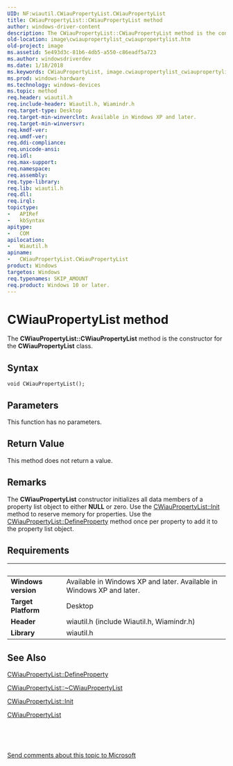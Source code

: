 ```yaml
---
UID: NF:wiautil.CWiauPropertyList.CWiauPropertyList
title: CWiauPropertyList::CWiauPropertyList method
author: windows-driver-content
description: The CWiauPropertyList::CWiauPropertyList method is the constructor for the CWiauPropertyList class.
old-location: image\cwiaupropertylist_cwiaupropertylist.htm
old-project: image
ms.assetid: 5e493d3c-81b6-4db5-a550-c86eadf5a723
ms.author: windowsdriverdev
ms.date: 1/18/2018
ms.keywords: CWiauPropertyList, image.cwiaupropertylist_cwiaupropertylist, CWiauPropertyList method [Imaging Devices], CWiauPropertyList interface [Imaging Devices], CWiauPropertyList method, CWiauPropertyList::CWiauPropertyList, wiauFncs_834023ef-b425-4469-a5e7-c127fd5acf2a.xml, wiautil/CWiauPropertyList::CWiauPropertyList, CWiauPropertyList method [Imaging Devices], CWiauPropertyList interface
ms.prod: windows-hardware
ms.technology: windows-devices
ms.topic: method
req.header: wiautil.h
req.include-header: Wiautil.h, Wiamindr.h
req.target-type: Desktop
req.target-min-winverclnt: Available in Windows XP and later.
req.target-min-winversvr: 
req.kmdf-ver: 
req.umdf-ver: 
req.ddi-compliance: 
req.unicode-ansi: 
req.idl: 
req.max-support: 
req.namespace: 
req.assembly: 
req.type-library: 
req.lib: wiautil.h
req.dll: 
req.irql: 
topictype:
-	APIRef
-	kbSyntax
apitype:
-	COM
apilocation:
-	Wiautil.h
apiname:
-	CWiauPropertyList.CWiauPropertyList
product: Windows
targetos: Windows
req.typenames: SKIP_AMOUNT
req.product: Windows 10 or later.
---
```



# CWiauPropertyList method
The <b>CWiauPropertyList::CWiauPropertyList</b> method is the constructor for the <b>CWiauPropertyList</b> class.

## Syntax

````
void CWiauPropertyList();
````

## Parameters

This function has no parameters.

## Return Value

This method does not return a value.

## Remarks

The <b>CWiauPropertyList</b> constructor initializes all data members of a property list object to either <b>NULL</b> or zero. Use the <a href="https://msdn.microsoft.com/library/windows/hardware/ff540396">CWiauPropertyList::Init</a> method to reserve memory for properties. Use the <a href="https://msdn.microsoft.com/library/windows/hardware/ff540391">CWiauPropertyList::DefineProperty</a> method once per property to add it to the property list object.

## Requirements
| &nbsp; | &nbsp; |
| ---- |:---- |
| **Windows version** | Available in Windows XP and later. Available in Windows XP and later. |
| **Target Platform** | Desktop |
| **Header** | wiautil.h (include Wiautil.h, Wiamindr.h) |
| **Library** | wiautil.h |

## See Also

<a href="https://msdn.microsoft.com/library/windows/hardware/ff540391">CWiauPropertyList::DefineProperty</a>

<a href="https://msdn.microsoft.com/library/windows/hardware/ff540472">CWiauPropertyList::~CWiauPropertyList</a>

<a href="https://msdn.microsoft.com/library/windows/hardware/ff540396">CWiauPropertyList::Init</a>

<a href="..\wiautil\nl-wiautil-cwiaupropertylist.md">CWiauPropertyList</a>

 

 

<a href="mailto:wsddocfb@microsoft.com?subject=Documentation%20feedback [image\image]:%20CWiauPropertyList::CWiauPropertyList method%20 RELEASE:%20(1/18/2018)&amp;body=%0A%0APRIVACY STATEMENT%0A%0AWe use your feedback to improve the documentation. We don't use your email address for any other purpose, and we'll remove your email address from our system after the issue that you're reporting is fixed. While we're working to fix this issue, we might send you an email message to ask for more info. Later, we might also send you an email message to let you know that we've addressed your feedback.%0A%0AFor more info about Microsoft's privacy policy, see http://privacy.microsoft.com/en-us/default.aspx." title="Send comments about this topic to Microsoft">Send comments about this topic to Microsoft</a>